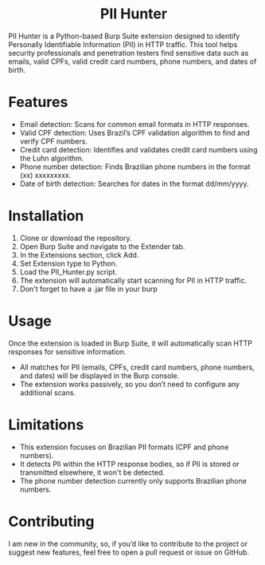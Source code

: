 <h1 align="center"> PII Hunter </h1>
PII Hunter is a Python-based Burp Suite extension designed to identify Personally Identifiable Information (PII) in HTTP traffic. This tool helps security professionals and penetration testers find sensitive data such as emails, valid CPFs, valid credit card numbers, phone numbers, and dates of birth.

# Features
* Email detection: Scans for common email formats in HTTP responses.
* Valid CPF detection: Uses Brazil’s CPF validation algorithm to find and verify CPF numbers.
* Credit card detection: Identifies and validates credit card numbers using the Luhn algorithm.
* Phone number detection: Finds Brazilian phone numbers in the format (xx) xxxxxxxxx.
* Date of birth detection: Searches for dates in the format dd/mm/yyyy.

# Installation
1. Clone or download the repository.
2. Open Burp Suite and navigate to the Extender tab.
3. In the Extensions section, click Add.
4. Set Extension type to Python.
5. Load the PII_Hunter.py script.
6. The extension will automatically start scanning for PII in HTTP traffic.
7. Don't forget to have a .jar file in your burp

# Usage
Once the extension is loaded in Burp Suite, it will automatically scan HTTP responses for sensitive information.

* All matches for PII (emails, CPFs, credit card numbers, phone numbers, and dates) will be displayed in the Burp console.
* The extension works passively, so you don’t need to configure any additional scans.
 
# Limitations
* This extension focuses on Brazilian PII formats (CPF and phone numbers).
* It detects PII within the HTTP response bodies, so if PII is stored or transmitted elsewhere, it won't be detected.
* The phone number detection currently only supports Brazilian phone numbers.

# Contributing
I am new in the community, so, if you’d like to contribute to the project or suggest new features, feel free to open a pull request or issue on GitHub.
